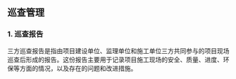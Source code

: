 ## 巡查管理

### 1. 巡查报告

三方巡查报告是指由项目建设单位、监理单位和施工单位三方共同参与的项目现场巡查后形成的报告。这份报告主要用于记录项目施工现场的安全、质量、进度、环保等方面的情况，以及存在的问题和改进措施。

